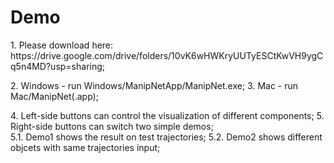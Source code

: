 Demo
============
<p>
  1. Please download here: https://drive.google.com/drive/folders/10vK6wHWKryUUTyESCtKwVH9ygCq5n4MD?usp=sharing; 
</p>
<p>
  2. Windows - run Windows/ManipNetApp/ManipNet.exe;
  3. Mac - run Mac/ManipNet(.app);
</p>
<p>
  4. Left-side buttons can control the visualization of different components;
  5. Right-side buttons can switch two simple demos;<br />
  5.1. Demo1 shows the result on test trajectories;
  5.2. Demo2 shows different objcets with same trajectories input;
</p>


